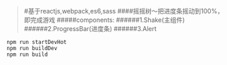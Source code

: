 > #基于reactjs,webpack,es6,sass
> ####摇摇树～把进度条摇动到100%，即完成游戏
> #####components:
> ######1.Shake(主组件)
> ######2.ProgressBar(进度条)
> ######3.Alert
>
>
    npm run startDevHot
    npm run buildDev
    npm run build

